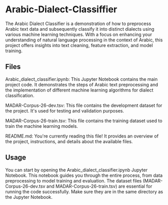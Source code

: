 # Arabic-Dialect-Classiffier
The Arabic Dialect Classifier is a demonstration of how to preprocess Arabic text data and subsequently classify it into distinct dialects using various machine learning techniques. With a focus on enhancing your understanding of natural language processing in the context of Arabic, this project offers insights into text cleaning, feature extraction, and model training.


## Files

Arabic_dialect_classifier.ipynb: This Jupyter Notebook contains the main project code. It demonstrates the steps of Arabic text preprocessing and the implementation of different machine learning algorithms for dialect classification.

MADAR-Corpus-26-dev.tsv: This file contains the development dataset for the project. It's used for testing and validation purposes.

MADAR-Corpus-26-train.tsv: This file contains the training dataset used to train the machine learning models.

README.md: You're currently reading this file! It provides an overview of the project, instructions, and details about the available files.

## Usage

You can start by opening the Arabic_dialect_classifier.ipynb Jupyter Notebook. This notebook guides you through the entire process, from data preprocessing to model training and evaluation.
The dataset files (MADAR-Corpus-26-dev.tsv and MADAR-Corpus-26-train.tsv) are essential for running the code successfully. Make sure they are in the same directory as the Jupyter Notebook.






